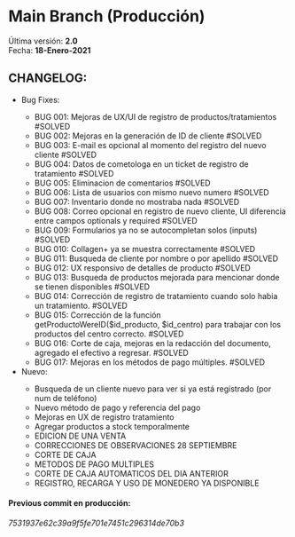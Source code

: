 # Main Branch (Producción)
Última versión: <b>2.0</b><br>
Fecha: <b>18-Enero-2021</b><br>

<h2>CHANGELOG:</h2>
<ul>
  <li>Bug Fixes:</li>
    <ul>
      <li>BUG 001: Mejoras de UX/UI de registro de productos/tratamientos #SOLVED</li>
      <li>BUG 002: Mejoras en la generación de ID de cliente #SOLVED</li>
      <li>BUG 003: E-mail es opcional al momento del registro del nuevo cliente #SOLVED</li>
      <li>BUG 004: Datos de cometologa en un ticket de registro de tratamiento #SOLVED</li>
      <li>BUG 005: Eliminacion de comentarios #SOLVED</li>
      <li>BUG 006: Lista de usuarios con mismo nuevo numero #SOLVED</li>
      <li>BUG 007: Inventario donde no mostraba nada #SOLVED</li>
      <li>BUG 008: Correo opcional en registro de nuevo cliente, UI diferencia entre campos optionals y required #SOLVED</li>
      <li>BUG 009: Formularios ya no se autocompletan solos (inputs) #SOLVED</li>
      <li>BUG 010: Collagen+ ya se muestra correctamente #SOLVED</li>
      <li>BUG 011: Busqueda de cliente por nombre o por apellido #SOLVED</li>
      <li>BUG 012: UX responsivo de detalles de producto #SOLVED</li>
      <li>BUG 013: Busqueda de productos mejorada para mencionar donde se tienen disponibles #SOLVED</li>
      <li>BUG 014: Corrección de registro de tratamiento cuando solo habia un tratamiento. #SOLVED</li>
      <li>BUG 015: Corrección de la función getProductoWereID($id_producto, $id_centro) para trabajar con los productos del centro correcto. #SOLVED</li>
      <li>BUG 016: Corte de caja, mejoras en la redacción del documento, agregado el efectivo a regresar. #SOLVED</li>
      <li>BUG 017: Mejoras en los métodos de pago múltiples. #SOLVED</li>
   </ul>
  <li>Nuevo:</li>
    <ul>
      <li>Busqueda de un cliente nuevo para ver si ya está registrado (por num de teléfono)</li>
      <li>Nuevo método de pago y referencia del pago</li>
      <li>Mejoras en UX de registro tratamiento</li>
      <li>Agregar productos a stock temporalmente</li>
      <li>EDICION DE UNA VENTA</li>
      <li>CORRECCIONES DE OBSERVACIONES 28 SEPTIEMBRE</li>
      <li>CORTE DE CAJA</li>
      <li>METODOS DE PAGO MULTIPLES</li>
      <li>CORTE DE CAJA AUTOMATICOS DEL DIA ANTERIOR</li>
      <li>REGISTRO, RECARGA Y USO DE MONEDERO YA DISPONIBLE</li>
   </ul>
 </ul>
 
 
<h4>Previous commit en producción:</h4>
<i>7531937e62c39a9f5fe701e7451c296314de70b3</i>